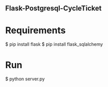 ## Flask-Postgresql-CycleTicket


# Requirements
$ pip install flask
$ pip install flask_sqlalchemy

# Run
$ python server.py
